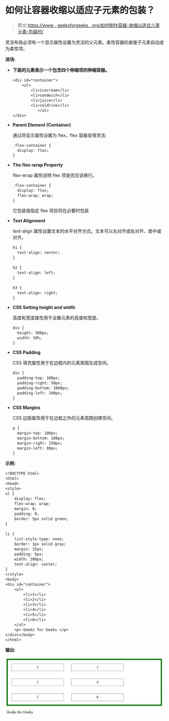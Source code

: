 # 如何让容器收缩以适应子元素的包装？

> 原文:[https://www . geeksforgeeks . org/如何制作容器-收缩以适合儿童元素-包装时/](https://www.geeksforgeeks.org/how-to-make-container-shrink-to-fit-child-elements-as-they-wrap/)

灵活布局必须有一个显示属性设置为灵活的父元素。柔性容器的直接子元素自动成为柔性项。

**进场:**

*   **下面的元素表示一个包含四个伸缩项的伸缩容器。**

    ```htmlhtml
    <div id="container">
        <ul>
            <li>icecream</li>
            <li>sandwich</li>
            <li>juice</li>
            <li>coldrink</li>
               </ul>
    </div>
    ```

*   **Parent Element (Container)**

    通过将显示属性设置为 flex，flex 容器变得灵活:

    ```htmlhtml
    .flex-container {
      display: flex;
    }
    ```

*   **The flex-wrap Property**

    flex-wrap 属性说明 flex 项是否应该换行。

    ```htmlhtml
    .flex-container {
      display: flex;
      flex-wrap: wrap;
    }
    ```

    它包装值指定 flex 项目将在必要时包装

*   **Text Alignment**

    text-align 属性设置文本的水平对齐方式。文本可以左对齐或右对齐、居中或对齐。

    ```htmlhtml
    h1 {
      text-align: center;
    }

    h2 {
      text-align: left;
    }

    h3 {
      text-align: right;
    }
    ```

*   **CSS Setting height and width**

    高度和宽度属性用于设置元素的高度和宽度。

    ```htmlhtml
    div {
      height: 500px;
      width: 50%;
    }
    ```

*   **CSS Padding**

    CSS 填充属性用于在边框内的元素周围生成空间。

    ```htmlhtml
    div {
      padding-top: 100px;
      padding-right: 50px;
      padding-bottom: 1000px;
      padding-left: 100px;
    }
    ```

*   **CSS Margins**

    CSS 边距属性用于在边框之外的元素周围创建空间。

    ```htmlhtml
    p {
      margin-top: 100px;
      margin-bottom: 100px;
      margin-right: 150px;
      margin-left: 80px;
    }
    ```

**示例:**

```htmlhtml
<!DOCTYPE html>
<html>
<head>
<style>
ul {
    display: flex;
    flex-wrap: wrap;
    margin: 0;
    padding: 0;
    border: 5px solid green;
}

li {
    list-style-type: none;
    border: 1px solid gray;
    margin: 15px;
    padding: 5px;
    width: 200px;
    text-align: center;
}
</style>
<body>
<div id="container">
    <ul>
        <li>1</li>
        <li>2</li>
        <li>3</li>
        <li>4</li>
        <li>5</li>
        <li>6</li>
    </ul>
    <p> Geeks for Geeks </p>
</div></body>
</html>    
```

**输出:**

![](img/556bd05fcb86fa0c8fea7248bb5c10f1.png)
